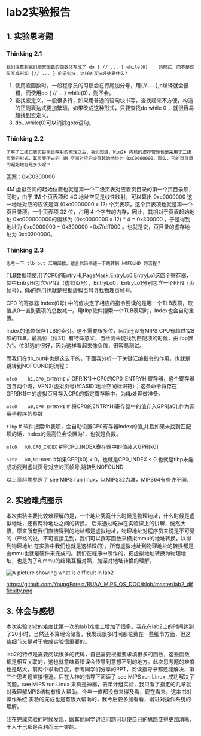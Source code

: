 # lab2实验报告
## 1. 实验思考题
### Thinking  2.1
    我们注意到我们把宏函数的函数体写成了 do { // ... } while(0)    的形式，而不是仅仅写成形如 {// ... } 的语句块，这样的写法好处是什么?
    
1. 使用宏函数时，一般程序员的习惯会在行尾加分号，用{//……},b编译就会报错，而使用do { // ... } while(0)，则不会。
2. 查找宏定义，一般很多行，如果用普通的语句块书写，查找起来不方便，构造的正则表达式更加繁琐，如果改成这种形式，只要查找do while 0 ，就很容易超找到宏定义。
3. do...while(0)可以消除goto语句。

 
### Thinking 2.2
    了解了二级页表页目录自映射的原理之后，我们知道，Win2k 内核的虚存管理也是采用了二级页表的形式，其页表所占的 4M 空间对应的虚存起始地址为 0xC0000000，那么，它的页目录的起始地址是多少呢？ 
    
答案：0xC0300000

4M 虚拟空间的起始位置也就是第一个二级页表对应着页目录的第一个页目录项，同时，由于 1M 个页表项和 4G 地址空间是线性映射，可以算出 0xc0000000 这一地址对应的应该是第 (0xc0000000 » 12) 个页表项，这个页表项也就是第一个页目录项。一个页表项 32 位，占用 4 个字节的内存，因此，其相对于页表起始地址 0xc000000000的偏移为 (0xc0000000 » 12) * 4 = 0x300000 ，于是得到地址为 0xc0000000 + 0x300000 =0x7fdff000 。也就是说，页目录的虚存地址为 0xc0300000。


### Thinking 2.3
    思考一下 tlb_out 汇编函数，结合代码阐述一下跳转到 NOFOUND 的流程？

TLB数据项使用了CP0的EntryHi,PageMask,EntryLo0,EntryLo1这四个寄存器，其中EntryHi包含VPN2（虚拟页号），EntryLo0，EntryLo1分别包含一个PFN（页帧号），tlb的作用也就是根据虚拟页号寻找物理页帧号。

CP0 的寄存器 Index(0号) 中的值决定了相应的指令要读的是哪一个TLB表项，取值从0一直到表项的总数减一。用tlbp软件搜索一个TLB表项时，Index也会自动重置。

Index的低位保存TLB的索引。这不需要很多位，因为还没有MIPS CPU有超过128项的TLB。最高位（位31）有特殊意义，当检测未能找到匹配项的时候，由tlbp置为1。位31选的很好，因为这样看起来像负值，很容易测试。

而我们在tlb_out中也是这么干的，下面我分析一下关键汇编指令的作用，也就是跳转到NOFOUND的流程：

`mfc0    k1,CP0_ENTRYHI`     # GPR[K1]->CP0的CP0_ENTRYHI寄存器，这个寄存器包含两个域，VPN2(虚拟页号)和ASID(地址空间标识符）；这条命令将存在GPR[K1]中的虚拟页号存入CP0的指定寄存器中，为tlb处理做准备。

`mtc0    a0,CP0_ENTRYHI`    # 将CP0的ENTRYHI寄存器中的值存入GPR[a0],作为调用子程序的参数

`tlbp`  # 软件搜索tlb表项，会自动设置CP0寄存器Index的值,并且如果未找到匹配项的话，Index的最高位会设置为1，也就是负数。

`mfc0   k0,CP0_INDEX`   #将CP0_INDEX寄存器中的值装入GPR[k0]

`bltz   k0,NOFOUND`     #如果GPR[k0] < 0，也就是CP0_INDEX < 0,也就是tlbp未能成功找到虚拟页号对应的页帧号,跳转到NOFOUND

以上资料均参照了 see MIPS run linux，以MIPS32为准，MIPS64有些许不同.

## 2. 实验难点图示
本次实验主要比较难理解的是，一个地址究竟什么时候是物理地址，什么时候是虚拟地址，还有两种地址之间的转换。
后来通过乾神在实验课上的讲解，恍然大悟，原来所有我们直接得到的地址都是虚拟地址，物理地址对程序员来说是不可见的（严格的说，不可直接见到，我们可以撰写函数来模拟mmu的地址转换，以得到物理地址,在实验中我们也就是这样做的），所有虚拟地址到物理地址的转换都是由mmu也就是硬件来完成的。我们在程序中所作的，把虚拟地址转换为物理地址，也是为了和mmu的结果互相对照，加深对地址转换的理解。

![A picture showing what is difficult in lab2](https://github.com/YoungForest/BUAA_MIPS_OS_DOC/blob/master/lab2_difficulty.png)

<https://github.com/YoungForest/BUAA_MIPS_OS_DOC/blob/master/lab2_difficulty.png>
## 3. 体会与感想
本次实验lab2的难度比第一次的lab1难度上增加了很多。我花在lab2上的时间达到了20小时，当然还不算理论储备，我发现很多时间都花费在一些细节方面，但这些细节又是对于完成实验很重要的。

lab2的特点是需要阅读很多的代码，自己需要根据要求填很多的函数，这些函数都是相互关联的，这也就意味着错误会传导到意想不到的地方。此次思考题的难度也是略大，前两个求助百度，参考同学们分享的PPT，阅读指导书都还能解决，第三个思考题直接懵逼。后在大神的指导下阅读了 see MIPS run Linux ,成功解决了问题。see MIPS run Linux 果真是神器，去年计组实验，我只看了指定的几章就对我理解MPIS结构有很大帮助，今年一直都没有来得及看，现在看来，这本书对 操作系统 实验的完成也是有很大帮助的，我今后要多加看看，增进对操作系统的理解。

我在完成实验的时候发现，跟其他同学讨论问题可以使自己的思路变得更加清晰，于人于己都是百利而无一害的。

